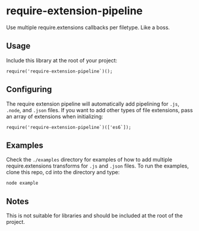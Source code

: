 # require-extension-pipeline
Use multiple require.extensions callbacks per filetype. Like a boss.


## Usage
Include this library at the root of your project:

```
require('require-extension-pipeline`)();
```


## Configuring
The require extension pipeline will automatically add pipelining for `.js`, `.node`, and `.json` files.
If you want to add other types of file extensions, pass an array of extensions when initializing: 

```
require('require-extension-pipeline`)(['es6`]);
```


## Examples
Check the `./examples` directory for examples of how to add multiple require.extensions transforms for `.js` and `.json` files. To run the examples, clone this repo, cd into the directory and type:

```
node example
```

## Notes
This is not suitable for libraries and should be included at the root of the project.

